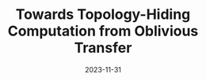 ---
title: "Towards Topology-Hiding Computation from Oblivious Transfer"
#authors: Alexander Bienstock and Kevin Yeo
collection: talks
category: 2023
#permalink: 
excerpt: #'This paper is about the number 1. The number 2 is left for future work.'
date: 2023-11-31
#venue: "Submitted"
slidesurl: #'http://academicpages.github.io/files/slides1.pdf'
#paperurl: 'https://eprint.iacr.org/2024/503.pdf'
location: 'TCC Conference'
citation: #'Your Name, You. (2009). &quot;Paper Title Number 1.&quot; <i>Journal 1</i>. 1(1).'
---